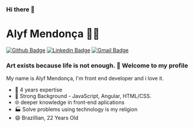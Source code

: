 ### Hi there 👋

# Alyf Mendonça :man_technologist:

[![Github Badge](https://img.shields.io/badge/-Github-000?style=flat-square&logo=Github&logoColor=white&link=https://github.com/alyfmendonca)](https://github.com/alyfmendonca)
[![Linkedin Badge](https://img.shields.io/badge/-LinkedIn-blue?style=flat-square&logo=Linkedin&logoColor=white&link=https://www.linkedin.com/in/alyf-mendon%C3%A7a-3549a5144/)](https://www.linkedin.com/in/alyf-mendon%C3%A7a-3549a5144/)
[![Gmail Badge](https://img.shields.io/badge/-Gmail-c14438?style=flat-square&logo=Gmail&logoColor=white&link=mailto:romulo@scampini.com.br)](mailto:alyfmendonca1@gmail.com)

### Art exists because life is not enough. :roller_coaster: Welcome to my profile

My name is Alyf Mendonça, I'm front end developer and i love it.

 - :dash: 4 years expertise 
 - :busts_in_silhouette: Strong Background - JavaScript, Angular, HTML/CSS.
 - :globe_with_meridians: deeper knowledge in front-end aplications
 - 🏭 Solve problems using technology is my religion
 - 😄 Brazillian, 22 Years Old

